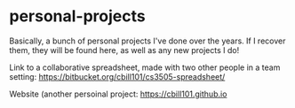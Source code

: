# personal-projects
Basically, a bunch of personal projects I've done over the years. If I recover them, they will be found here, as well as any new projects I do!

Link to a collaborative spreadsheet, made with two other people in a team setting: https://bitbucket.org/cbill101/cs3505-spreadsheet/

Website (another persoinal project: https://cbill101.github.io

